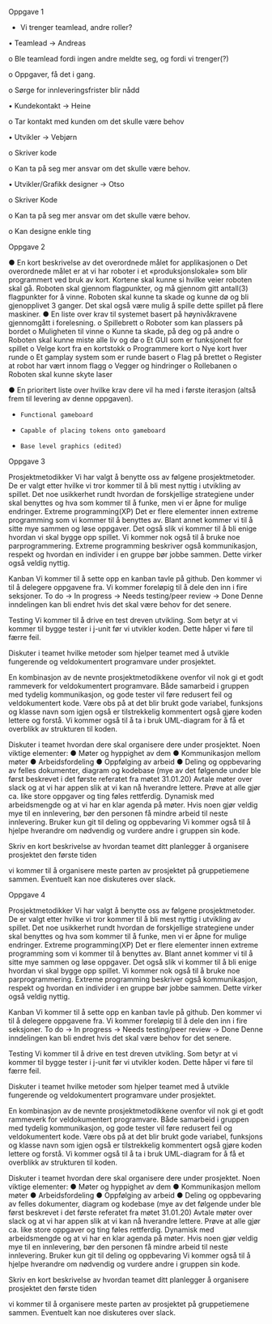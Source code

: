 
Oppgave 1

- Vi trenger teamlead, andre roller?

•	Teamlead -> Andreas

o	Ble teamlead fordi ingen andre meldte seg, og fordi vi trenger(?)

o	Oppgaver, få det i gang.

o	Sørge for innleveringsfrister blir nådd

•	Kundekontakt -> Heine

o	Tar kontakt med kunden om det skulle være behov

•	Utvikler -> Vebjørn

o	Skriver kode

o	Kan ta på seg mer ansvar om det skulle være behov.

•	Utvikler/Grafikk designer -> Otso

o	Skriver Kode

o	Kan ta på seg mer ansvar om det skulle være behov.

o	Kan designe enkle ting


Oppgave 2

● En kort beskrivelse av det overordnede målet for applikasjonen
o	Det overordnede målet er at vi har roboter i et «produksjonslokale» som blir programmert ved bruk av kort. Kortene skal kunne si hvilke veier roboten skal gå. Roboten skal gjennom flagpunkter, og må gjennom gitt antall(3) flagpunkter for å vinne. Roboten skal kunne ta skade og kunne dø og bli gjenopplivet 3 ganger. Det skal også være mulig å spille dette spillet på flere maskiner.
● En liste over krav til systemet basert på høynivåkravene gjennomgått i forelesning.
o	Spillebrett
o	Roboter som kan plassers på bordet
o	Muligheten til vinne
o	Kunne ta skade, på deg og på andre
o	Roboten skal kunne miste alle liv og dø
o	Et GUI som er funksjonelt for spillet
o	Velge kort fra en kortstokk
o	Programmere kort
o	Nye kort hver runde
o	Et gamplay system som er runde basert
o	Flag på brettet
o	Register at robot har vært innom flagg
o	Vegger og hindringer
o	Rollebanen
o	Roboten skal kunne skyte laser


● En prioritert liste over hvilke krav dere vil ha med i første iterasjon (altså frem til levering av denne oppgaven).
-     Functional gameboard
-     Capable of placing tokens onto gameboard
-     Base level graphics (edited)





Oppgave 3

Prosjektmetodikker
Vi har valgt å benytte oss av følgene prosjektmetoder. De er valgt etter hvilke vi tror kommer til å bli mest nyttig i utvikling av spillet. Det noe usikkerhet rundt hvordan de forskjellige strategiene under skal benyttes og hva som kommer til å funke, men vi er åpne for mulige endringer.
Extreme programming(XP)
Det er flere elementer innen extreme programming som vi kommer til å benyttes av. Blant annet kommer vi til å sitte mye sammen og løse oppgaver. Det også slik vi kommer til å bli enige hvordan vi skal bygge opp spillet. Vi kommer nok også til å bruke noe parprogrammering. Extreme programming beskriver også kommunikasjon, respekt og hvordan en individer i en gruppe bør jobbe sammen. Dette virker også veldig nyttig.

Kanban
Vi kommer til å sette opp en kanban tavle på github. Den kommer vi til å delegere oppgavene fra. Vi kommer foreløpig til å dele den inn i fire seksjoner. 
To do -> In progress -> Needs testing/peer review -> Done
Denne inndelingen kan bli endret hvis det skal være behov for det senere.
 
Testing
Vi kommer til å drive en test dreven utvikling. Som betyr at vi kommer til bygge tester i j-unit før vi utvikler koden. Dette håper vi føre til færre feil.


Diskuter i teamet hvilke metoder som hjelper teamet med å utvikle fungerende og veldokumentert programvare under prosjektet.

En kombinasjon av de nevnte prosjektmetodikkene ovenfor vil nok gi et godt rammeverk for veldokumentert programvare. Både samarbeid i gruppen med tydelig kommunikasjon, og gode tester vil føre redusert feil og veldokumentert kode. Være obs på at det blir brukt gode variabel, funksjons og klasse navn som igjen også er tilstrekkelig kommentert også gjøre koden lettere og forstå. Vi kommer også til å ta i bruk UML-diagram for å få et overblikk av strukturen til koden.



Diskuter i teamet hvordan dere skal organisere dere under prosjektet. Noen viktige
elementer:
● Møter og hyppighet av dem
● Kommunikasjon mellom møter
● Arbeidsfordeling
● Oppfølging av arbeid
● Deling og oppbevaring av felles dokumenter, diagram og kodebase 
(mye av det følgende under ble først beskrevet i det første referatet fra møtet 31.01.20)
Avtale møter over slack og at vi har appen slik at vi kan nå hverandre lettere.
Prøve at alle gjør ca. like store oppgaver og ting føles rettferdig.
Dynamisk med arbeidsmengde og at vi har en klar agenda på møter.
Hvis noen gjør veldig mye til en innlevering, bør den personen få mindre arbeid til neste innlevering.
Bruker kun git til deling og oppbevaring
Vi kommer også til å hjelpe hverandre om nødvendig og vurdere andre i gruppen sin kode.


Skriv en kort beskrivelse av hvordan teamet ditt planlegger å organisere prosjektet den
første tiden

vi kommer til å organisere meste parten av prosjektet på gruppetiemene sammen. Eventuelt kan noe diskuteres over slack.






Oppgave 4


Prosjektmetodikker
Vi har valgt å benytte oss av følgene prosjektmetoder. De er valgt etter hvilke vi tror kommer til å bli mest nyttig i utvikling av spillet. Det noe usikkerhet rundt hvordan de forskjellige strategiene under skal benyttes og hva som kommer til å funke, men vi er åpne for mulige endringer.
Extreme programming(XP)
Det er flere elementer innen extreme programming som vi kommer til å benyttes av. Blant annet kommer vi til å sitte mye sammen og løse oppgaver. Det også slik vi kommer til å bli enige hvordan vi skal bygge opp spillet. Vi kommer nok også til å bruke noe parprogrammering. Extreme programming beskriver også kommunikasjon, respekt og hvordan en individer i en gruppe bør jobbe sammen. Dette virker også veldig nyttig.

Kanban
Vi kommer til å sette opp en kanban tavle på github. Den kommer vi til å delegere oppgavene fra. Vi kommer foreløpig til å dele den inn i fire seksjoner. 
To do -> In progress -> Needs testing/peer review -> Done
Denne inndelingen kan bli endret hvis det skal være behov for det senere.
 
Testing
Vi kommer til å drive en test dreven utvikling. Som betyr at vi kommer til bygge tester i j-unit før vi utvikler koden. Dette håper vi føre til færre feil.


Diskuter i teamet hvilke metoder som hjelper teamet med å utvikle fungerende og veldokumentert programvare under prosjektet.

En kombinasjon av de nevnte prosjektmetodikkene ovenfor vil nok gi et godt rammeverk for veldokumentert programvare. Både samarbeid i gruppen med tydelig kommunikasjon, og gode tester vil føre redusert feil og veldokumentert kode. Være obs på at det blir brukt gode variabel, funksjons og klasse navn som igjen også er tilstrekkelig kommentert også gjøre koden lettere og forstå. Vi kommer også til å ta i bruk UML-diagram for å få et overblikk av strukturen til koden.



Diskuter i teamet hvordan dere skal organisere dere under prosjektet. Noen viktige
elementer:
● Møter og hyppighet av dem
● Kommunikasjon mellom møter
● Arbeidsfordeling
● Oppfølging av arbeid
● Deling og oppbevaring av felles dokumenter, diagram og kodebase 
(mye av det følgende under ble først beskrevet i det første referatet fra møtet 31.01.20)
Avtale møter over slack og at vi har appen slik at vi kan nå hverandre lettere.
Prøve at alle gjør ca. like store oppgaver og ting føles rettferdig.
Dynamisk med arbeidsmengde og at vi har en klar agenda på møter.
Hvis noen gjør veldig mye til en innlevering, bør den personen få mindre arbeid til neste innlevering.
Bruker kun git til deling og oppbevaring
Vi kommer også til å hjelpe hverandre om nødvendig og vurdere andre i gruppen sin kode.


Skriv en kort beskrivelse av hvordan teamet ditt planlegger å organisere prosjektet den
første tiden

vi kommer til å organisere meste parten av prosjektet på gruppetiemene sammen. Eventuelt kan noe diskuteres over slack.
